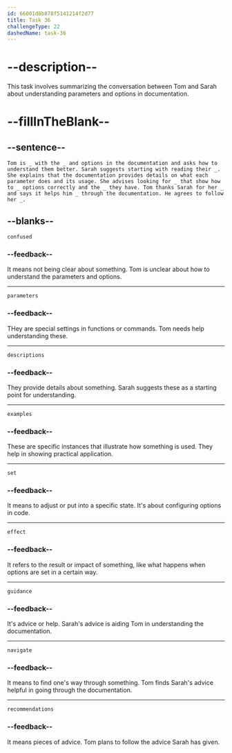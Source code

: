 ```yaml
---
id: 66001d8b878f5141214f2d77
title: Task 36
challengeType: 22
dashedName: task-36
---
```


<!--
AUDIO REFERENCE:
Entire dialogue
-->

# --description--

This task involves summarizing the conversation between Tom and Sarah about understanding parameters and options in documentation. 

# --fillInTheBlank--

## --sentence--

`Tom is _ with the _ and options in the documentation and asks how to understand them better. Sarah suggests starting with reading their _. She explains that the documentation provides details on what each parameter does and its usage. She advises looking for _ that show how to _ options correctly and the _ they have. Tom thanks Sarah for her _ and says it helps him _ through the documentation. He agrees to follow her _.`

## --blanks--

`confused`

### --feedback--

It means not being clear about something. Tom is unclear about how to understand the parameters and options.

---

`parameters`

### --feedback--

THey are special settings in functions or commands. Tom needs help understanding these.

---

`descriptions`

### --feedback--

They provide details about something. Sarah suggests these as a starting point for understanding.

---

`examples`

### --feedback--

These are specific instances that illustrate how something is used. They help in showing practical application.

---

`set`

### --feedback--

It means to adjust or put into a specific state. It's about configuring options in code.

---

`effect`

### --feedback--

It refers to the result or impact of something, like what happens when options are set in a certain way.

---

`guidance`

### --feedback--

It's advice or help. Sarah's advice is aiding Tom in understanding the documentation.

---

`navigate`

### --feedback--

It means to find one's way through something. Tom finds Sarah's advice helpful in going through the documentation.

---

`recommendations`

### --feedback--

It means pieces of advice. Tom plans to follow the advice Sarah has given.
